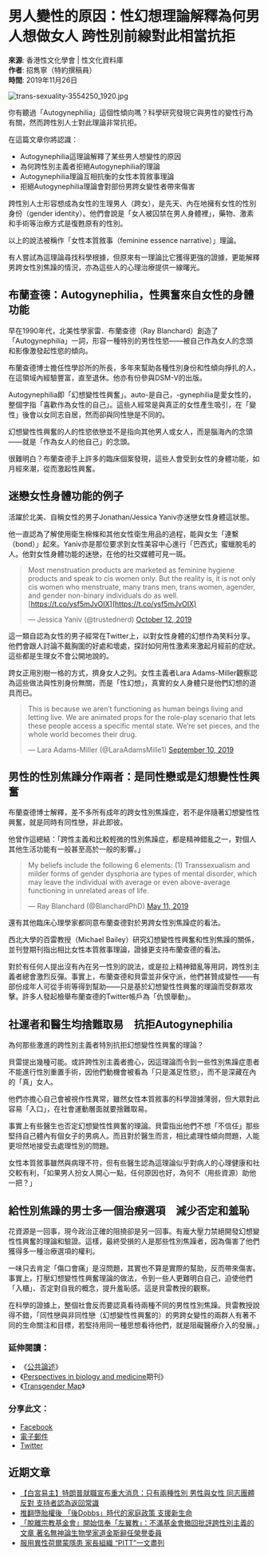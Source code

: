 # 男人變性的原因：性幻想理論解釋為何男人想做女人 跨性別前線對此相當抗拒

**來源**: 香港性文化學會 | 性文化資料庫  
**作者**: 招雋寧（特約撰稿員）  
**時間**: 2019年11月26日  

![trans-sexuality-3554250_1920.jpg](https://i0.wp.com/blog.scs.org.hk/wp-content/uploads/2019/11/trans-sexuality-3554250_1920.jpg?resize=700%2C467&ssl=1)

你有聽過「Autogynephilia」這個性傾向嗎？科學研究發現它與男性的變性行為有關，然而跨性別人士對此理論非常抗拒。

在這篇文章你將認識：

- Autogynephilia這理論解釋了某些男人想變性的原因
- 為何跨性別主義者拒絕Autogynephilia的理論
- Autogynephilia理論互相抗衡的女性本質敘事理論
- 拒絕Autogynephilia理論會對部份男跨女變性者帶來傷害

跨性別人士形容想成為女性的生理男人（跨女），是先天、內在地擁有女性的性別身份（gender identity）。他們會說是「女人被囚禁在男人身體裡」，藥物、激素和手術等治療方式是復甦原有的性別。

以上的說法被稱作「女性本質敘事（feminine essence narrative）」理論。

有人嘗試為這理論尋找科學根據，但原來有一理論比它獲得更強的證據，更能解釋男跨女性別焦躁的情況，亦為這些人的心理治療提供一線曙光。

## 布蘭查德：Autogynephilia，性興奮來自女性的身體功能

早在1990年代，北美性學家雷．布蘭查德（Ray Blanchard）創造了「Autogynephilia」一詞，形容一種特別的男性性慾——被自己作為女人的念頭和影像激發起性慾的傾向。

布蘭查德博士擔任性學診所的所長，多年來幫助各種性別身份和性傾向掙扎的人，在這領域內經驗豐富，直至退休。他亦有份參與DSM-V的出版。

Autogynephilia即「幻想變性性興奮」。auto-是自己，-gynephilia是愛女性的，整個字指「喜歡作為女性的自己」。這些人經常是與真正的女性產生吸引，在「變性」後會以女同志自居，然而卻與同性戀是不同的。

幻想變性性興奮的人的性慾依戀並不是指向其他男人或女人，而是腦海內的念頭——就是「作為女人的他自己」的念頭。

很難明白？布蘭查德手上許多的臨床個案發現，這些人會受到女性的身體功能，如月經來潮，從而激起性興奮。

## 迷戀女性身體功能的例子

活躍於北美、自稱女性的男子Jonathan/Jessica Yaniv亦迷戀女性身體這狀態。

他一直認為了解使用衛生棉條和其他女性衛生用品的過程，能與女生「連繫（bond）」起來。Yaniv亦是那位要求到女性美容中心進行「巴西式」蜜蠟脫毛的人。他對女性身體功能的迷戀，在他的社交媒體可見一斑。

> Most menstruation products are marketed as feminine hygiene products and speak to cis women only. But the reality is, it is not only cis women who menstruate, many trans men, trans women, agender, and gender non-binary individuals do as well. [https://t.co/ysf5mJvOIX](https://t.co/ysf5mJvOIX)
> 
> — Jessica Yaniv (@trustednerd) [October 12, 2019](https://twitter.com/trustednerd/status/1183047208289091585?ref_src=twsrc%5Etfw)

這一類自認為女性的男子經常在Twitter上，以對女性身體的幻想作為笑料分享。他們會跟人討論不戴胸圍的好處和壞處，探討如何用性激素來激起月經前的症狀。這些都是生理女不會公開地說的。

跨女正用別樹一格的方式，擠身女人之列。女性主義者Lara Adams-Miller觀察認為這些做法與性別身份無關，而是「性幻想」，真實的女人身體只是他們幻想的道具而已。

> This is because we aren’t functioning as human beings living and letting live. We are animated props for the role-play scenario that lets these people access a specific mental state. We’re set pieces, and the whole world becomes their drug.
> 
> — Lara Adams-Miller (@LaraAdamsMille1) [September 10, 2019](https://twitter.com/LaraAdamsMille1/status/1171264590149300224?ref_src=twsrc%5Etfw)

## 男性的性別焦躁分作兩者：是同性戀或是幻想變性性興奮

布蘭查德博士解釋，差不多所有成年的跨女性別焦躁症，若不是伴隨著幻想變性性興奮，就是同時有同性戀，非此即彼。

他曾作這總結：「跨性主義和比較輕微的性別焦躁症，都是精神錯亂之一，對個人其他生活功能有一般甚至高於一般的影響。」

> My beliefs include the following 6 elements: (1) Transsexualism and milder forms of gender dysphoria are types of mental disorder, which may leave the individual with average or even above-average functioning in unrelated areas of life.
> 
> — Ray Blanchard (@BlanchardPhD) [May 11, 2019](https://twitter.com/BlanchardPhD/status/1127286054858502152?ref_src=twsrc%5Etfw)

還有其他臨床心理學家都同意布蘭查德對於男跨女性別焦躁症的看法。

西北大學的百雷教授（Michael Bailey）研究幻想變性性興奮和性別焦躁的關係，並刊登期刊指出相比女性本質敘事理論，證據更支持布蘭查德的看法。

對於有任何人提出沒有內在另一性別的說法，或是拉上精神錯亂等用詞，跨性別主義者總會激烈反彈。事實上，布蘭查德和貝雷並非保守派，他們甚贊成變性——有部份成年人可從手術等得到幫助——只是基於幻想變性性興奮的理論而受群眾攻擊。許多人發起檢舉布蘭查德的Twitter帳戶為「仇恨舉動」。

## 社運者和醫生均捨難取易　抗拒Autogynephilia

為何那些激進的跨性別主義者特別抗拒幻想變性性興奮的理論？

貝雷提出幾種可能。或許跨性別主義者擔心，因這理論而令到一些性別焦躁症患者不能進行性別重置手術，因他們動機會被看為「只是滿足性慾」，而不是深藏在內的「真」女人。

他們亦擔心自己會被視作性異常，雖然女性本質敘事的科學證據薄弱，但大眾對此容易「入口」，在社會運動層面就要捨難取易。

事實上有些醫生也否定幻想變性性興奮的理論。貝雷指出他們不想「不信任」那些堅持自己體內有個女子的男病人。而且對於醫生而言，相比處理性傾向問題，人能更坦然地接受去處理性別的問題。

女性本質敘事雖然與病理不符，但有些醫生認為這理論似乎對病人的心理健康和社交較有利，「如果男人扮女人開心一點，任何原因也好，為何不（用些資源）助他一把？」

## 給性別焦躁的男士多一個治療選項　減少否定和羞恥

花資源是一回事，現今政治正確的阻撓卻是另一回事。有龐大壓力禁絕開發幻想變性性興奮的理論和驗證。這樣，最終受損的人是那些性別焦躁者，因為傷害了他們獲得多一種治療選項的權利。

一味只去肯定「傷口會痛」是沒問題，其實也不算是實際的幫助，反而帶來傷害。事實上，打壓幻想變性性興奮理論的做法，令到一些人更難明白自己，迫使他們「入櫃」、否定對自我的概念，提升羞恥感。這是貝雷教授的觀察。

在科學的證據上，整個社會反而要認真看待兩種不同的男性性別焦躁。貝雷教授說得不錯，「同性戀與非同性戀（幻想變性性興奮的）的男跨女變性的兩群人有著不同的生命關注和目標，若堅持用同一種思想看待他們，就是阻礙醫療介入的發展。」

### 延伸閱讀：

- 《[公共論述](https://www.thepublicdiscourse.com/2019/10/57293/)》
- 《[Perspectives in biology and medicine](https://www.researchgate.net/publication/5893630_What_Many_Transgender_Activists_Don't_Want_You_to_Know_and_why_you_should_know_it_anyway)期刊》
- 《[Transgender Map](https://www.transgendermap.com/politics/psychology/ray-blanchard/)》

### 分享此文：

- [Facebook](https://blog.scs.org.hk/2019/11/26/%e3%80%90%e7%94%b7%e4%ba%ba%e8%ae%8a%e6%80%a7%e7%9a%84%e5%8e%9f%e5%9b%a0%e3%80%91%e6%80%a7%e5%b9%bb%e6%83%b3%e7%90%86%e8%ab%96%e8%a7%a3%e9%87%8b%e7%82%ba%e4%bd%95%e7%94%b7%e4%ba%ba%e6%83%b3%e5%81%9a/?share=facebook&nb=1)
- [電子郵件](mailto:?subject=%5B%E5%88%86%E4%BA%AB%E9%80%99%E6%96%87%E7%AB%A0%5D%20%E3%80%90%E7%94%B7%E4%BA%BA%E8%AE%8A%E6%80%A7%E7%9A%84%E5%8E%9F%E5%9B%A0%E3%80%91%E6%80%A7%E5%B9%BB%E6%83%B3%E7%90%86%E8%AB%96%E8%A7%a3%E9%87%8B%E7%82%BA%E4%BD%95%E7%94%B7%E4%BA%BA%E6%83%B3%E5%81%9A%E5%A5%B3%E4%BA%BA%E3%80%80%E8%B7%A8%E6%80%A7%E5%88%A5%E5%89%8D%E7%B7%9A%E5%B0%8D%E6%AD%A4%E7%9B%B8%E7%95%B6%E6%8A%97%E6%8B%92&body=https%3A%2F%2Fblog.scs.org.hk%2F2019%2F11%2F26%2F%25e3%2580%2590%25e7%2594%25b7%25e4%25ba%25ba%25e8%25ae%258a%25e6%2580%25a7%25e7%259a%2584%25e5%258e%259f%25e5%259b%25a0%25e3%2580%2591%25e6%2580%25a7%25e5%25b9%25bb%25e6%2583%25b3%25e7%2590%2586%25e8%25ab%2596%25e8%25a7%25a3%25e9%2587%8b%25e7%82%25ba%25e4%25bd%2595%25e7%2594%25b7%25e4%25ba%25ba%25e6%2583%25b3%25e5%2581%259a%2F&share=email&nb=1)
- [Twitter](https://blog.scs.org.hk/2019/11/26/%e3%80%90%e7%94%b7%e4%ba%ba%e8%ae%8a%e6%80%a7%e7%9a%84%e5%8e%9f%e5%9b%a0%e3%80%91%e6%80%a7%e5%b9%bb%e6%83%b3%e7%90%86%e8%ab%96%e8%a7%a3%e9%87%8b%e7%82%ba%e4%bd%95%e7%94%b7%e4%ba%ba%e6%83%b3%e5%81%9a/?share=twitter&nb=1)

## 近期文章

- [【白宮易主】特朗普就職宣布重大消息：只有兩種性別 男性與女性 同志團體反對 支持者認為返回常識](https://blog.scs.org.hk/2025/01/21/%e3%80%90%e7%99%bd%e5%ae%ae%e6%98%93%e4%b8%bb%e3%80%91%e7%89%b9%e6%9c%97%e6%99%ae%e5%b0%b1%e8%81%b7%e5%ae%a3%e5%b8%83%e9%87%8d%e5%a4%a7%e6%b6%88%e6%81%af%ef%bc%9a%e5%8f%aa%e6%9c%89%e5%85%a9%e7%a8%ae/)
- [推翻墮胎權後 「後Dobbs」時代的家庭政策 支援新生命](https://blog.scs.org.hk/2025/01/21/%e6%8e%a8%e7%bf%bb%e5%a2%ae%e8%83%8e%e6%ac%8a%e5%be%8c-%e3%80%8c%e5%be%8cdobbs%e3%80%8d%e6%99%82%e4%bb%a3%e7%9a%84%e5%ae%b6%e5%ba%ad%e6%94%bf%e7%ad%96-%e6%94%af%e6%8f%b4%e6%96%b0%e7%94%9f%e5%91%bd/)
- [「脫離宗教基金會」開始信奉「左翼教」：不滿基金會撤回批評跨性別主義的文章 著名無神論生物學家道金斯辭任榮譽委員](https://blog.scs.org.hk/2025/01/20/%e3%80%8c%e8%84%ab%e9%9b%a2%e5%ae%97%e6%95%99%e5%9f%ba%e9%87%91%e6%9c%83%e3%80%8d%e9%96%8b%e5%a7%8b%e4%bf%a1%e5%a5%89%e3%80%8c%e5%b7%a6%e7%bf%bc%e6%95%99%e3%80%8d%ef%bc%9a%e4%b8%8d%e6%bb%bf%e5%9f%ba/)
- [服用異性荷爾蒙隱患 家長組織 “PITT”一文盡列](https://blog.scs.org.hk/2025/01/20/%e6%9c%8d%e7%94%a8%e7%95%b0%e6%80%a7%e8%8d%b7%e7%88%be%e8%92%99%e9%9a%b1%e6%82%a3-%e5%ae%b6%e9%95%b7%e7%b5%84%e7%b9%94-pitt%e4%b8%80%e6%96%87%e7%9b%a1%e5%88%97/)
<!-- tcd_original_link https://blog.scs.org.hk/2019/11/26/%E3%80%90%E7%94%B7%E4%BA%BA%E8%AE%8A%E6%80%A7%E7%9A%84%E5%8E%9F%E5%9B%A0%E3%80%91%E6%80%A7%E5%B9%BB%E6%83%B3%E7%90%86%E8%AB%96%E8%A7%A3%E9%87%8B%E7%82%BA%E4%BD%95%E7%94%B7%E4%BA%BA%E6%83%B3%E5%81%9A/ -->
